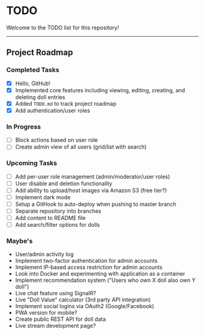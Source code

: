# TODO

Welcome to the TODO list for this repository!

---

## Project Roadmap

### Completed Tasks
- [x] Hello, GitHub!
- [x] Implemented core features including viewing, editing, creating, and deleting doll entries
- [x] Added `TODO.md` to track project roadmap
- [x] Add authentication/user roles

### In Progress
- [ ] Block actions based on user role
- [ ] Create admin view of all users (grid/list with search)

### Upcoming Tasks
- [ ] Add per-user role management (admin/moderator/user roles)
- [ ] User disable and deletion functionality
- [ ] Add ability to upload/host images via Amazon S3 (free tier?)
- [ ] Implement dark mode
- [ ] Setup a GitHook to auto-deploy when pushing to master branch
- [ ] Separate repository into branches
- [ ] Add content to README file
- [ ] Add search/filter options for dolls

### Maybe's
- User/admin activity log
- Implement two-factor authentication for admin accounts
- Implement IP-based access restriction for admin accounts
- Look into Docker and experimenting with application as a container
- Implement recommendation system ("Users who own X doll also own Y doll")
- Live chat feature using SignalR?
- Live "Doll Value" calculator (3rd party API integration)
- Implement social logins via OAuth2 (Google/Facebook)
- PWA version for mobile?
- Create public REST API for doll data
- Live stream development page?
